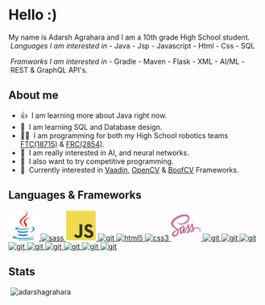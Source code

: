 
<link rel="stylesheet" href="https://cdn.jsdelivr.net/gh/devicons/devicon@v2.15.1/devicon.min.css">

# Hello   :)
My name is Adarsh Agrahara and I am a 10th grade High School student. 
&nbsp;*Languages I am interested in*
-&nbsp;Java
-&nbsp;Jsp
-&nbsp;Javascript
-&nbsp;Html
-&nbsp;Css
-&nbsp;SQL

&nbsp;*Framworks I am interested in*
-&nbsp;Gradle
-&nbsp;Maven
-&nbsp;Flask
-&nbsp;XML
-&nbsp;AI/ML 
-&nbsp;REST & GraphQL API's.
## About me

- 👍 &nbsp;I am learning more about Java right now.     
- 🌱 &nbsp;I am learning SQL and Database design.
- 👨‍💻 &nbsp;I am programming for both my High School robotics teams [FTC(18715)](https://github.com/artemis18715) & [FRC(2854)](https://github.com/EVHSRobotics).
- 🔭 &nbsp;I am really interested in AI, and neural networks.
- 💭 &nbsp;I also want to try competitive programming.
- 🤔 &nbsp;Currently interested in [Vaadin](https://vaadin.com), [OpenCV](https://opencv.org) & [BoofCV](http://boofcv.org/index.php?title=Main_Page) Frameworks.



##  Languages & Frameworks

<p align="left">
<g>
<a href="https://www.java.com" target="_blank"> <img src="https://raw.githubusercontent.com/devicons/devicon/master/icons/java/java-original.svg" alt="java" margin-right="20" width="60" height="60"/> </a><use>
 <a href="https://www.python.org" target="_blank"> <img src="https://cdn.jsdelivr.net/gh/devicons/devicon/icons/python/python-original.svg" alt="sass" margin-right="20" width="60" height="60" /> </a>
 <a href="https://developer.mozilla.org/en-US/docs/Web/JavaScript" target="_blank"> <img src="https://raw.githubusercontent.com/devicons/devicon/master/icons/javascript/javascript-original.svg" alt="javascript" width="60" margin-right="20" height="60"/ </a>
<a href="https://www.typescriptlang.org" {:target="_blank"}> <img src="https://cdn.jsdelivr.net/gh/devicons/devicon/icons/typescript/typescript-original.svg" alt="git" margin-right="20" width="60" height="60"/> </a>
<a href="https://www.w3.org/html/" target="_blank"> <img src="https://cdn.jsdelivr.net/gh/devicons/devicon/icons/html5/html5-original-wordmark.svg" alt="html5" margin-right="20" width="60" height="60"/> </a>
<a href="https://www.w3schools.com/css/" target="_blank"> <img src="https://cdn.jsdelivr.net/gh/devicons/devicon/icons/css3/css3-original-wordmark.svg" alt="css3" margin-right="20" width="60" height="60"/> </a>
<a href="https://sass-lang.com" target="_blank"> <img src="https://raw.githubusercontent.com/devicons/devicon/master/icons/sass/sass-original.svg" alt="sass" margin-right="20" width="60" height="60" /> </a>
   <a href="https://www.tensorflow.org" target="_blank"> <img src="https://cdn.jsdelivr.net/gh/devicons/devicon/icons/tensorflow/tensorflow-original.svg" alt="git" margin-right="20" width="60" height="60"/> </a>
 <a href="https://tomcat.apache.org/" target="_blank"> <img src="https://cdn.jsdelivr.net/gh/devicons/devicon/icons/tomcat/tomcat-original.svg" alt="git" margin-right="20" width="60" height="60"/> </a>
<a href="https://www.apache.org" target="_blank"> <img src="https://cdn.jsdelivr.net/gh/devicons/devicon/icons/apache/apache-original-wordmark.svg" alt="git" margin-right="20" width="60" height="60"/> </a>
 <a href="https://spring.io" target="_blank"> <img src="https://cdn.jsdelivr.net/gh/devicons/devicon/icons/spring/spring-original-wordmark.svg" alt="git" margin-right="20" width="60" height="60"/> </a>
 <a href="https://graphql.org/" target="_blank"> <img src="https://cdn.jsdelivr.net/gh/devicons/devicon/icons/graphql/graphql-plain-wordmark.svg" alt="git" margin-right="20" width="60" height="60"/> </a>
<a href="https://git-scm.com/" target="_blank"> <img src="https://www.vectorlogo.zone/logos/git-scm/git-scm-icon.svg" alt="git" margin-right="20" width="60" height="60"/> </a><a href="https://gradle.com/" target="_blank"> <img src="https://cdn.jsdelivr.net/gh/devicons/devicon/icons/gradle/gradle-plain.svg" alt="git" margin-right="20" width="60" height="60"/> </a>
<a href="https://postgresql.com/" target="_blank"> <img src="https://cdn.jsdelivr.net/gh/devicons/devicon/icons/postgresql/postgresql-original.svg" alt="git" margin-right="20" width="60" height="60"/> </a>
<a href="https://www.jetbrains.com" target="_blank"> <img src="https://cdn.jsdelivr.net/gh/devicons/devicon/icons/intellij/intellij-original.svg" alt="git" margin-right="20" width="60" height="60"/> </a>
<g>




##  Stats

<p>&nbsp;<img align="center" src="https://github-readme-stats.vercel.app/api?username=adarshagrahara&show_icons=true&&show_icons=true&locale=en&include_all_commits=true&layout=compact&theme=tokyonight" alt="adarshagrahara" /></p>
  

